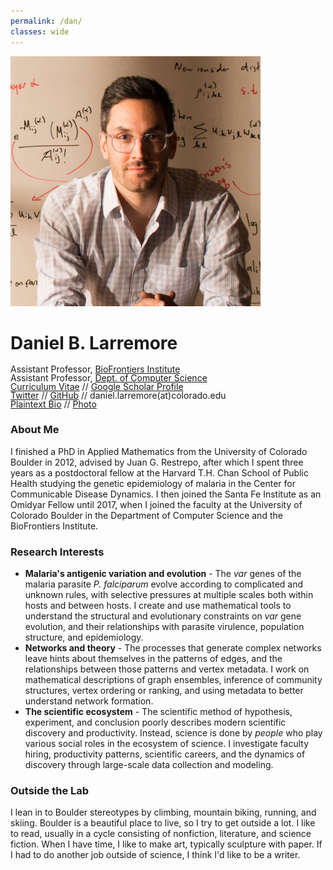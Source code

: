 ```yaml
---
permalink: /dan/
classes: wide
---
```


<div>
<img src="/assets/images/daniel_b_larremore_crop_2017.jpg" alt="Daniel Larremore" width="400"/>
<h1>Daniel B. Larremore</h1>
<ul style="list-style-type:none; margin: 0; padding: 0; line-height: 1;">
<li>Assistant Professor, <a href="http://biofrontiers.colorado.edu/">BioFrontiers Institute</a></li>
<li>Assistant Professor, <a href="http://www.colorado.edu/cs/">Dept. of Computer Science</a></li>
<li><a href="pdf/Daniel_Larremore_CV.pdf" target="_blank">Curriculum Vitae</a> // <a href="https://scholar.google.com/citations?hl=en&user=BICiUrQAAAAJ&view_op=list_works&sortby=pubdate">Google Scholar Profile</a></li>
<li><a href="http://twitter.com/danlarremore">Twitter</a> // <a href="https://github.com/dblarremore?tab=repositories">GitHub</a> // daniel.larremore(at)colorado.edu</li>
<li><a href="http://danlarremore.com/bio.txt" target="_blank">Plaintext Bio</a> // <a href="/assets/images/daniel_b_larremore_crop_2017.jpg" target="_blank">Photo</a></li>
</ul>
</div>

<h3>About Me</h3>

I finished a PhD in Applied Mathematics from the University of Colorado Boulder in 2012, advised by Juan G. Restrepo, after which I spent three years as a postdoctoral fellow at the Harvard T.H. Chan School of Public Health studying the genetic epidemiology of malaria in the Center for Communicable Disease Dynamics. I then joined the Santa Fe Institute as an Omidyar Fellow until 2017, when I joined the faculty at the University of Colorado Boulder in the Department of Computer Science and the BioFrontiers Institute.

<h3>Research Interests</h3>
<ul>
<li><strong>Malaria's antigenic variation and evolution</strong> - The <em>var</em> genes of the malaria parasite <em>P. falciparum</em> evolve according to complicated and unknown rules, with selective pressures at multiple scales both within hosts and between hosts. I create and use mathematical tools to understand the structural and evolutionary constraints on <em>var</em> gene evolution, and their relationships with parasite virulence, population structure, and epidemiology.</li>

<li><strong>Networks and theory</strong> - The processes that generate complex networks leave hints about themselves in the patterns of edges, and the relationships between those patterns and vertex metadata. I work on mathematical descriptions of graph ensembles, inference of community structures, vertex ordering or ranking, and using metadata to better understand network formation.</li>

<li><strong>The scientific ecosystem</strong> - The scientific method of hypothesis, experiment, and conclusion poorly describes modern scientific discovery and productivity. Instead, science is done by <em>people</em> who play various social roles in the ecosystem of science. I investigate faculty hiring, productivity patterns, scientific careers, and the dynamics of discovery through large-scale data collection and modeling.</li>
</ul> 

<h3>Outside the Lab</h3>

I lean in to Boulder stereotypes by climbing, mountain biking, running, and skiing. Boulder is a beautiful place to live, so I try to get outside a lot. I like to read, usually in a cycle consisting of nonfiction, literature, and science fiction. When I have time, I like to make art, typically sculpture with paper. If I had to do another job outside of science, I think I'd like to be a writer. 
